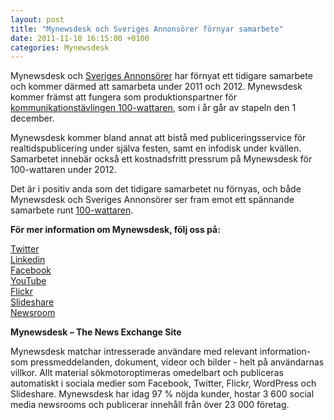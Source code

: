 ```yaml
---
layout: post
title: "Mynewsdesk och Sveriges Annonsörer förnyar samarbete"
date: 2011-11-10 16:15:00 +0100
categories: Mynewsdesk
---
```

 <div class='clearfix'><p>Mynewsdesk och <a href="http://www.annons.se/">Sveriges Annonsörer</a> har förnyat ett tidigare samarbete och kommer därmed att samarbeta under 2011 och 2012. Mynewsdesk kommer främst att fungera som produktionspartner för <a href="http://www.100wattaren.com/start">kommunikationstävlingen 100-wattaren</a>, som i år går av stapeln den 1 december. &nbsp;&nbsp;</p><p>Mynewsdesk kommer bland annat att bistå med publiceringsservice för realtidspublicering under själva festen, samt en infodisk under kvällen. Samarbetet innebär också ett kostnadsfritt pressrum på Mynewsdesk för 100-wattaren under 2012.</p><p>Det är i positiv anda som det tidigare samarbetet nu förnyas, och både Mynewsdesk och Sveriges Annonsörer ser fram emot ett spännande samarbete runt <a href="http://www.100wattaren.com/start">100-wattaren</a>.</p>
</div>
<div class='boilerplate'><p><strong>För mer information om Mynewsdesk, följ oss på:</strong></p><p><a href="http://twitter.com/#!/mynewsdesk_se">Twitter</a><br /><a href="http://www.linkedin.com/company/mynewsdesk">Linkedin</a><br /><a href="http://www.facebook.com/MyNewsdesk">Facebook</a><br /><a href="http://www.youtube.com/user/mynewsdesk">YouTube</a><br /><a href="http://www.flickr.com/photos/mynewsdesk">Flickr</a><br /><a href="http://www.slideshare.net/MyNewsdesk">Slideshare</a><br /><a href="/se/pressroom/newsdesk">Newsroom</a></p><p><strong>Mynewsdesk – The News Exchange Site</strong></p><p>Mynewsdesk matchar intresserade användare med relevant information- som pressmeddelanden, dokument, videor och bilder - helt på användarnas villkor. Allt material sökmotoroptimeras omedelbart och publiceras automatiskt i sociala medier som Facebook, Twitter, Flickr, WordPress och Slideshare. Mynewsdesk har idag 97 % nöjda kunder, hostar 3 600 social media newsrooms och publicerar innehåll från över 23 000 företag.</p></div>
